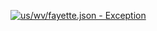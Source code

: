 [![us/wv/fayette.json - Exception](https://img.shields.io/badge/us/wv/fayette.json-Exception-red)](https://github.com/openaddresses/openaddresses/tree/master/sources/us/wv/fayette.json)